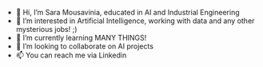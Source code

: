 - 👋 Hi, I’m Sara Mousavinia, educated in AI and Industrial Engineering
- 👀 I’m interested in Artificial Intelligence, working with data and any other mysterious jobs! ;)
- 🌱 I’m currently learning MANY THINGS!
- 💞️ I’m looking to collaborate on AI projects
- 📫 You can reach me via Linkedin

<!---
SaraMousavinia/SaraMousavinia is a ✨ special ✨ repository because its `README.md` (this file) appears on your GitHub profile.
You can click the Preview link to take a look at your changes.
--->
